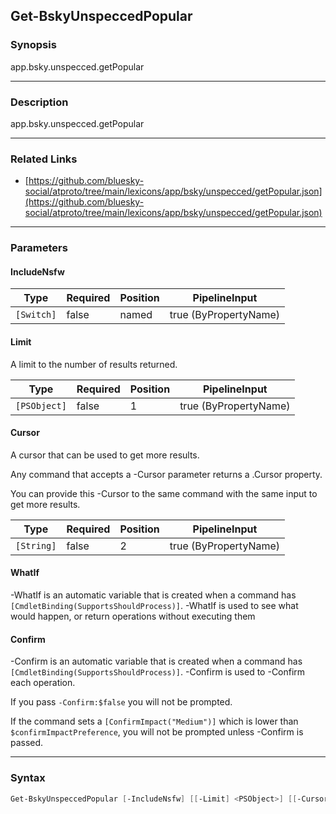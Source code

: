 Get-BskyUnspeccedPopular
------------------------




### Synopsis
app.bsky.unspecced.getPopular



---


### Description

app.bsky.unspecced.getPopular



---


### Related Links
* [https://github.com/bluesky-social/atproto/tree/main/lexicons/app/bsky/unspecced/getPopular.json](https://github.com/bluesky-social/atproto/tree/main/lexicons/app/bsky/unspecced/getPopular.json)





---


### Parameters
#### **IncludeNsfw**




|Type      |Required|Position|PipelineInput        |
|----------|--------|--------|---------------------|
|`[Switch]`|false   |named   |true (ByPropertyName)|



#### **Limit**

A limit to the number of results returned.






|Type        |Required|Position|PipelineInput        |
|------------|--------|--------|---------------------|
|`[PSObject]`|false   |1       |true (ByPropertyName)|



#### **Cursor**

A cursor that can be used to get more results.

Any command that accepts a -Cursor parameter returns a .Cursor property.

You can provide this -Cursor to the same command with the same input to get more results.






|Type      |Required|Position|PipelineInput        |
|----------|--------|--------|---------------------|
|`[String]`|false   |2       |true (ByPropertyName)|



#### **WhatIf**
-WhatIf is an automatic variable that is created when a command has ```[CmdletBinding(SupportsShouldProcess)]```.
-WhatIf is used to see what would happen, or return operations without executing them
#### **Confirm**
-Confirm is an automatic variable that is created when a command has ```[CmdletBinding(SupportsShouldProcess)]```.
-Confirm is used to -Confirm each operation.

If you pass ```-Confirm:$false``` you will not be prompted.


If the command sets a ```[ConfirmImpact("Medium")]``` which is lower than ```$confirmImpactPreference```, you will not be prompted unless -Confirm is passed.



---


### Syntax
```PowerShell
Get-BskyUnspeccedPopular [-IncludeNsfw] [[-Limit] <PSObject>] [[-Cursor] <String>] [-WhatIf] [-Confirm] [<CommonParameters>]
```
